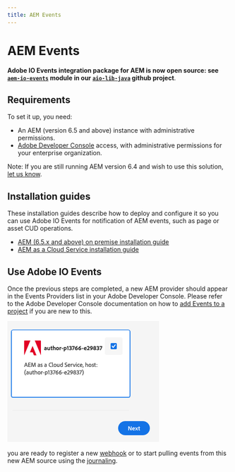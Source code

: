 ```yaml
---
title: AEM Events
---
```


# AEM Events

**Adobe IO Events integration package for AEM is now open source: see [`aem-io-events`](https://github.com/adobe/aio-lib-java/tree/main/aem/aio_aem_events) module in our [`aio-lib-java`](https://github.com/adobe/aio-lib-java) github project**.

## Requirements
To set it up, you need:

* An AEM (version 6.5 and above) instance with administrative permissions.
* [Adobe Developer Console](/console) access, with administrative permissions for your enterprise organization.

Note: If you are still running AEM version 6.4 and wish to use this solution, [let us know](https://github.com/adobe/aio-lib-java/issues/104).

## Installation guides
These installation guides describe how to deploy and configure it so you can use Adobe IO Events for notification of AEM events, such as page or asset CUD operations.
* [AEM (6.5.x and above) on premise installation guide](../aem/aem_on_premise_install.md)
* [AEM as a Cloud Service installation guide](../aem/aem_skyline_install.md)

## Use Adobe IO Events
Once the previous steps are completed, a new AEM provider should appear in the Events Providers list in your Adobe Developer Console.
Please refer to the Adobe Developer Console documentation on how to [add Events to a project](/developer-console/docs/guides/services/services-add-event/) if you are new to this.

![Adobe Developer Console showing an AEM Events Provider](../../img/add_skyline_event_provider.png "Adobe Developer Console showing an AEM Events Provider")

you are ready to register a new [webhook](../../index.md)
or to start pulling events from this new AEM source using the [journaling](../../journaling_intro.md).
